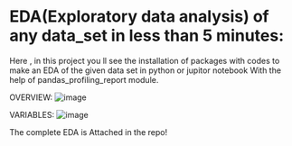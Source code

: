 # EDA(Exploratory data analysis) of any data_set in less than 5 minutes:
Here , in this project you ll see the installation of packages with codes to make an EDA of the given data set in python or jupitor notebook
With the help of pandas_profiling_report module.



OVERVIEW:
![image](https://user-images.githubusercontent.com/117031012/225134979-b7a99645-69dc-4684-87bd-b7701b62ea48.png)

VARIABLES:
![image](https://user-images.githubusercontent.com/117031012/225135197-8b841bb5-4fb7-4d0c-b30c-26c7ed0c9920.png)

The complete EDA is Attached in the repo!
